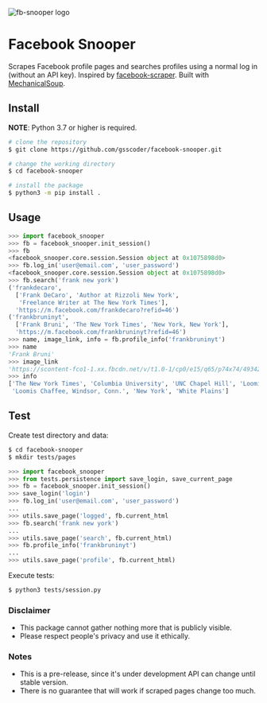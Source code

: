 ![fb-snooper logo](https://user-images.githubusercontent.com/1194228/69556500-1ab03f00-0fa5-11ea-867a-c4c897ea17ff.png)

# Facebook Snooper

Scrapes Facebook profile pages and searches profiles using a normal log in (without an API key). Inspired by [facebook-scraper](https://github.com/kevinzg/facebook-scraper). Built with [MechanicalSoup](https://github.com/MechanicalSoup/MechanicalSoup).

## Install
**NOTE**: Python 3.7 or higher is required.
```sh
# clone the repository
$ git clone https://github.com/gsscoder/facebook-snooper.git

# change the working directory
$ cd facebook-snooper

# install the package
$ python3 -m pip install .
```

## Usage
```python
>>> import facebook_snooper
>>> fb = facebook_snooper.init_session()
>>> fb
<facebook_snooper.core.session.Session object at 0x1075898d0>
>>> fb.log_in('user@email.com', 'user_password')
<facebook_snooper.core.session.Session object at 0x1075898d0>
>>> fb.search('frank new york')
('frankdecaro',
  ['Frank DeCaro', 'Author at Rizzoli New York',
   'Freelance Writer at The New York Times'],
  'https://m.facebook.com/frankdecaro?refid=46')
('frankbruninyt',
  ['Frank Bruni', 'The New York Times', 'New York, New York'],
  'https://m.facebook.com/frankbruninyt?refid=46')
>>> name, image_link, info = fb.profile_info('frankbruninyt')
>>> name
'Frank Bruni'
>>> image_link
'https://scontent-fco1-1.xx.fbcdn.net/v/t1.0-1/cp0/e15/q65/p74x74/49342020_10157005134417363_1173260116078624768_o.jpg?_nc_cat=101&efg=eyJpIjoiYiJ9&_nc_ohc=ePuavjZLTc8AQls2sbe1iRxIb0rjQZhCDHdeGew-nC-OLozFtw768yIAg&_nc_ht=scontent-fco1-1.xx&oh=14a30cde6126c807eba801a07cfbf316&oe=5E7B9A5F'
>>> info
['The New York Times', 'Columbia University', 'UNC Chapel Hill', 'Loomis Chaffee',
 'Loomis Chaffee, Windsor, Conn.', 'New York', 'White Plains']
```

## Test
Create test directory and data:
```sh
$ cd facebook-snooper
$ mkdir tests/pages
```
```python
>>> import facebook_snooper 
>>> from tests.persistence import save_login, save_current_page
>>> fb = facebook_snooper.init_session()
>>> save_login('login')
>>> fb.log_in('user@email.com', 'user_password')
...
>>> utils.save_page('logged', fb.current_html
>>> fb.search('frank new york')
...
>>> utils.save_page('search', fb.current_html)
>>> fb.profile_info('frankbruninyt')
...
>>> utils.save_page('profile', fb.current_html)

```
Execute tests:
```sh
$ python3 tests/session.py
```

### Disclaimer
- This package cannot gather nothing more that is publicly visible.
- Please respect people's privacy and use it ethically.

### Notes
- This is a pre-release, since it's under development API can change until stable version.
- There is no guarantee that will work if scraped pages change too much.